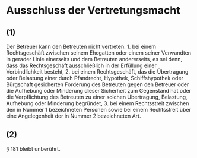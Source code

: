 # Ausschluss der Vertretungsmacht



## (1)

 Der Betreuer kann den Betreuten nicht vertreten:  1.
 bei einem Rechtsgeschäft zwischen seinem Ehegatten oder einem seiner Verwandten in gerader Linie einerseits und dem Betreuten andererseits, es sei denn, dass das Rechtsgeschäft ausschließlich in der Erfüllung einer Verbindlichkeit besteht,
 2.
 bei einem Rechtsgeschäft, das die Übertragung oder Belastung einer durch Pfandrecht, Hypothek, Schiffshypothek oder Bürgschaft gesicherten Forderung des Betreuten gegen den Betreuer oder die Aufhebung oder Minderung dieser Sicherheit zum Gegenstand hat oder die Verpflichtung des Betreuten zu einer solchen Übertragung, Belastung, Aufhebung oder Minderung begründet,
 3.
 bei einem Rechtsstreit zwischen den in Nummer 1 bezeichneten Personen sowie bei einem Rechtsstreit über eine Angelegenheit der in Nummer 2 bezeichneten Art.


## (2)

 § 181 bleibt unberührt. 

